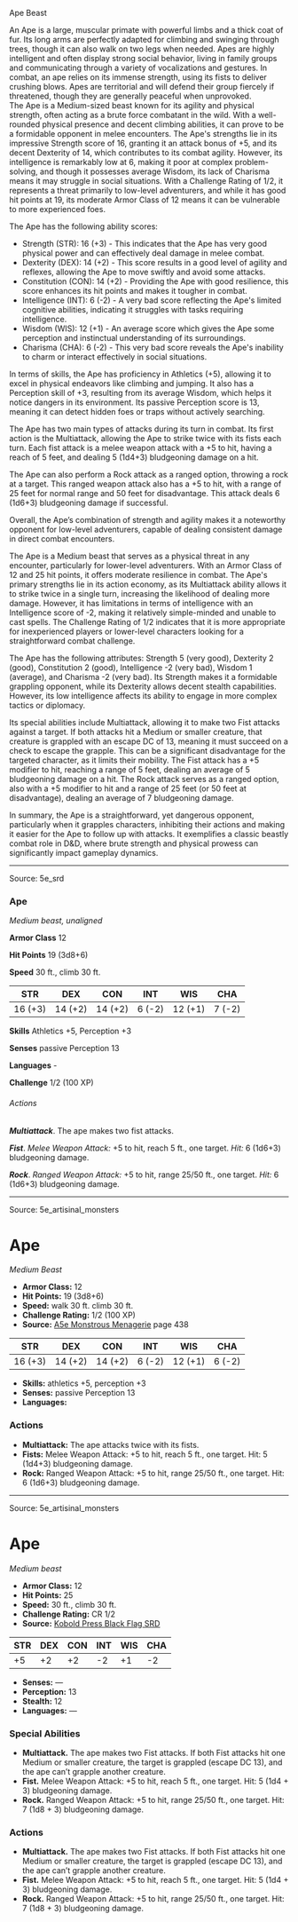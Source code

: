 <MonsterName/>Ape</MonsterName>
<CreatureType/>Beast</CreatureType>

<summary>An Ape is a large, muscular primate with powerful limbs and a thick coat of fur. Its long arms are perfectly adapted for climbing and swinging through trees, though it can also walk on two legs when needed. Apes are highly intelligent and often display strong social behavior, living in family groups and communicating through a variety of vocalizations and gestures. In combat, an ape relies on its immense strength, using its fists to deliver crushing blows. Apes are territorial and will defend their group fiercely if threatened, though they are generally peaceful when unprovoked.</summary>

<summary>The Ape is a Medium-sized beast known for its agility and physical strength, often acting as a brute force combatant in the wild. With a well-rounded physical presence and decent climbing abilities, it can prove to be a formidable opponent in melee encounters. The Ape's strengths lie in its impressive Strength score of 16, granting it an attack bonus of +5, and its decent Dexterity of 14, which contributes to its combat agility. However, its intelligence is remarkably low at 6, making it poor at complex problem-solving, and though it possesses average Wisdom, its lack of Charisma means it may struggle in social situations. With a Challenge Rating of 1/2, it represents a threat primarily to low-level adventurers, and while it has good hit points at 19, its moderate Armor Class of 12 means it can be vulnerable to more experienced foes.</summary>

<detail>

The Ape has the following ability scores: 
- Strength (STR): 16 (+3) - This indicates that the Ape has very good physical power and can effectively deal damage in melee combat.
- Dexterity (DEX): 14 (+2) - This score results in a good level of agility and reflexes, allowing the Ape to move swiftly and avoid some attacks.
- Constitution (CON): 14 (+2) - Providing the Ape with good resilience, this score enhances its hit points and makes it tougher in combat.
- Intelligence (INT): 6 (-2) - A very bad score reflecting the Ape's limited cognitive abilities, indicating it struggles with tasks requiring intelligence.
- Wisdom (WIS): 12 (+1) - An average score which gives the Ape some perception and instinctual understanding of its surroundings.
- Charisma (CHA): 6 (-2) - This very bad score reveals the Ape's inability to charm or interact effectively in social situations.

In terms of skills, the Ape has proficiency in Athletics (+5), allowing it to excel in physical endeavors like climbing and jumping. It also has a Perception skill of +3, resulting from its average Wisdom, which helps it notice dangers in its environment. Its passive Perception score is 13, meaning it can detect hidden foes or traps without actively searching.

The Ape has two main types of attacks during its turn in combat. Its first action is the Multiattack, allowing the Ape to strike twice with its fists each turn. Each fist attack is a melee weapon attack with a +5 to hit, having a reach of 5 feet, and dealing 5 (1d4+3) bludgeoning damage on a hit.

The Ape can also perform a Rock attack as a ranged option, throwing a rock at a target. This ranged weapon attack also has a +5 to hit, with a range of 25 feet for normal range and 50 feet for disadvantage. This attack deals 6 (1d6+3) bludgeoning damage if successful. 

Overall, the Ape’s combination of strength and agility makes it a noteworthy opponent for low-level adventurers, capable of dealing consistent damage in direct combat encounters.

The Ape is a Medium beast that serves as a physical threat in any encounter, particularly for lower-level adventurers. With an Armor Class of 12 and 25 hit points, it offers moderate resilience in combat. The Ape's primary strengths lie in its action economy, as its Multiattack ability allows it to strike twice in a single turn, increasing the likelihood of dealing more damage. However, it has limitations in terms of intelligence with an Intelligence score of -2, making it relatively simple-minded and unable to cast spells. The Challenge Rating of 1/2 indicates that it is more appropriate for inexperienced players or lower-level characters looking for a straightforward combat challenge. 

The Ape has the following attributes: Strength 5 (very good), Dexterity 2 (good), Constitution 2 (good), Intelligence -2 (very bad), Wisdom 1 (average), and Charisma -2 (very bad). Its Strength makes it a formidable grappling opponent, while its Dexterity allows decent stealth capabilities. However, its low intelligence affects its ability to engage in more complex tactics or diplomacy.

Its special abilities include Multiattack, allowing it to make two Fist attacks against a target. If both attacks hit a Medium or smaller creature, that creature is grappled with an escape DC of 13, meaning it must succeed on a check to escape the grapple. This can be a significant disadvantage for the targeted character, as it limits their mobility. The Fist attack has a +5 modifier to hit, reaching a range of 5 feet, dealing an average of 5 bludgeoning damage on a hit. The Rock attack serves as a ranged option, also with a +5 modifier to hit and a range of 25 feet (or 50 feet at disadvantage), dealing an average of 7 bludgeoning damage. 

In summary, the Ape is a straightforward, yet dangerous opponent, particularly when it grapples characters, inhibiting their actions and making it easier for the Ape to follow up with attacks. It exemplifies a classic beastly combat role in D&D, where brute strength and physical prowess can significantly impact gameplay dynamics.</detail>



---

Source: 5e_srd

### Ape

*Medium beast, unaligned*

**Armor Class** 12

**Hit Points** 19 (3d8+6)

**Speed** 30 ft., climb 30 ft.

| STR     | DEX     | CON     | INT    | WIS     | CHA    |
|---------|---------|---------|--------|---------|--------|
| 16 (+3) | 14 (+2) | 14 (+2) | 6 (-2) | 12 (+1) | 7 (-2) |

**Skills** Athletics +5, Perception +3

**Senses** passive Perception 13

**Languages** -

**Challenge** 1/2 (100 XP)

###### Actions

***Multiattack***. The ape makes two fist attacks.

***Fist***. *Melee Weapon Attack:* +5 to hit, reach 5 ft., one target. *Hit:* 6 (1d6+3) bludgeoning damage.

***Rock***. *Ranged Weapon Attack:* +5 to hit, range 25/50 ft., one target. *Hit:* 6 (1d6+3) bludgeoning damage.



---

Source: 5e_artisinal_monsters

# Ape

*Medium* *Beast*

- **Armor Class:** 12
- **Hit Points:** 19 (3d8+6)
- **Speed:** walk 30 ft. climb 30 ft.
- **Challenge Rating:** 1/2 (100 XP)
- **Source:** [A5e Monstrous Menagerie](https://enpublishingrpg.com/products/level-up-monstrous-menagerie-a5e) page 438

| STR | DEX | CON | INT | WIS | CHA |
| --- | --- | --- | --- | --- | --- |
| 16 (+3) | 14 (+2) | 14 (+2) | 6 (-2) | 12 (+1) | 6 (-2) |

- **Skills:** athletics +5, perception +3
- **Senses:** passive Perception 13
- **Languages:** 

### Actions

- **Multiattack:** The ape attacks twice with its fists.
- **Fists:** Melee Weapon Attack: +5 to hit, reach 5 ft., one target. Hit: 5 (1d4+3) bludgeoning damage.
- **Rock:** Ranged Weapon Attack: +5 to hit, range 25/50 ft., one target. Hit: 6 (1d6+3) bludgeoning damage.






---

Source: 5e_artisinal_monsters

# Ape

*Medium beast*

- **Armor Class:** 12
- **Hit Points:** 25
- **Speed:** 30 ft., climb 30 ft.
- **Challenge Rating:** CR 1/2
- **Source:** [Kobold Press Black Flag SRD](https://koboldpress.com/black-flag-roleplaying/)

| STR | DEX | CON | INT | WIS | CHA |
| --- | --- | --- | --- | --- | --- |
| +5 | +2 | +2 | -2 | +1 | -2 |

- **Senses:** —
- **Perception:** 13
- **Stealth:** 12
- **Languages:** —

### Special Abilities

- **Multiattack.** The ape makes two Fist attacks. If both Fist attacks hit one Medium or smaller creature, the target is grappled (escape DC 13), and the ape can’t grapple another creature.
- **Fist.** Melee Weapon Attack: +5 to hit, reach 5 ft., one target. Hit: 5 (1d4 + 3) bludgeoning damage.
- **Rock.** Ranged Weapon Attack: +5 to hit, range 25/50 ft., one target. Hit: 7 (1d8 + 3) bludgeoning damage.

### Actions

- **Multiattack.** The ape makes two Fist attacks. If both Fist attacks hit one Medium or smaller creature, the target is grappled (escape DC 13), and the ape can’t grapple another creature.
- **Fist.** Melee Weapon Attack: +5 to hit, reach 5 ft., one target. Hit: 5 (1d4 + 3) bludgeoning damage.
- **Rock.** Ranged Weapon Attack: +5 to hit, range 25/50 ft., one target. Hit: 7 (1d8 + 3) bludgeoning damage.



